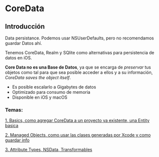 # CoreData

## Introducción

Data persistance.
Podemos usar NSUserDefaults, pero no recomendamos guardar Datos ahí.

Tenemos CoreData, Realm y SQlite como alternativas para persistencia de datos en iOS.

**Core Data no es una Base de Datos**, ya que se encarga de *preservar* tus objetos como tal para que sea posible acceder a ellos y a su información, *CoreData saves the object itself*.

- Es posible escalarlo a Gigabytes de datos
- Optimizado para consumo de memoria
- Disponible en iOS y macOS

### Temas:

[1. Basics, como agregar CoreData a un proyecto ya existente, una Entity basica](1_Coredata_Basics.md)

[2. Managed Objects, como usar las clases generadas por Xcode y como guardar info](2_Coredata_Managed_Objects.md)

[3. Attribute Types, NSData, Transformables](3_Attributes.md)
